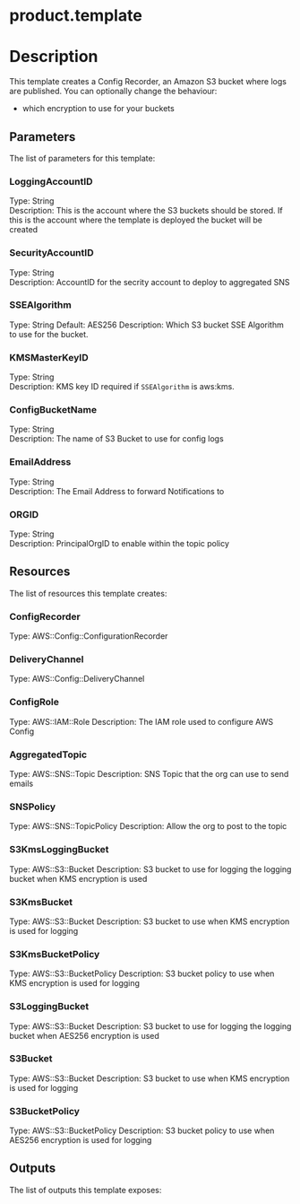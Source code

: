 # product.template
# Description
This template creates a Config Recorder, an Amazon S3 bucket where logs are published.
You can optionally change the behaviour:
  - which encryption to use for your buckets


## Parameters
The list of parameters for this template:

### LoggingAccountID
Type: String  
Description: This is the account where the S3 buckets should be stored. If this is the account where the template is deployed
the bucket will be created

### SecurityAccountID
Type: String  
Description: AccountID for the secrity account to deploy to aggregated SNS

### SSEAlgorithm
Type: String
Default: AES256
Description: Which S3 bucket SSE Algorithm to use for the bucket.
### KMSMasterKeyID
Type: String  
Description: KMS key ID required if ```SSEAlgorithm``` is aws:kms.
### ConfigBucketName
Type: String  
Description: The name of S3 Bucket to use for config logs
### EmailAddress
Type: String  
Description: The Email Address to forward Notifications to
### ORGID
Type: String  
Description: PrincipalOrgID to enable within the topic policy

## Resources
The list of resources this template creates:

### ConfigRecorder
Type: AWS::Config::ConfigurationRecorder  
### DeliveryChannel
Type: AWS::Config::DeliveryChannel  
### ConfigRole
Type: AWS::IAM::Role
Description: The IAM role used to configure AWS Config
### AggregatedTopic
Type: AWS::SNS::Topic
Description: SNS Topic that the org can use to send emails
### SNSPolicy
Type: AWS::SNS::TopicPolicy
Description: Allow the org to post to the topic
### S3KmsLoggingBucket
Type: AWS::S3::Bucket
Description: S3 bucket to use for logging the logging bucket when KMS encryption is used
### S3KmsBucket
Type: AWS::S3::Bucket
Description: S3 bucket to use when KMS encryption is used for logging
### S3KmsBucketPolicy
Type: AWS::S3::BucketPolicy
Description: S3 bucket policy to use when KMS encryption is used for logging
### S3LoggingBucket
Type: AWS::S3::Bucket
Description: S3 bucket to use for logging the logging bucket when AES256 encryption is used
### S3Bucket
Type: AWS::S3::Bucket
Description: S3 bucket to use when KMS encryption is used for logging
### S3BucketPolicy
Type: AWS::S3::BucketPolicy
Description: S3 bucket policy to use when AES256 encryption is used for logging

## Outputs
The list of outputs this template exposes:
